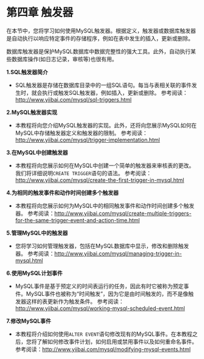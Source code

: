 # 第四章 触发器

在本节中，您将学习如何使用MySQL触发器。根据定义，触发器或数据库触发器是自动执行以响应特定事件的存储程序，例如在表中发生的插入，更新或删除。

数据库触发器是保护MySQL数据库中数据完整性的强大工具。此外，自动执行某些数据库操作(如日志记录，审核等)也很有用。

**1.SQL触发器简介**

- SQL触发器是存储在数据库目录中的一组SQL语句。每当与表相关联的事件发生时，就会执行或触发SQL触发器，例如插入，更新或删除。
  参考阅读：<http://www.yiibai.com/mysql/sql-triggers.html>

**2.MySQL触发器实现**

- 本教程将向您介绍MySQL触发器的实现。此外，还将向您展示MySQL如何在MySQL中存储触发器定义和触发器的限制。
  参考阅读：<http://www.yiibai.com/mysql/trigger-implementation.html>

**3.在MySQL中创建触发器**

- 本教程将向您展示如何在MySQL中创建一个简单的触发器来审核表的更改。我们将详细说明`CREATE TRIGGER`语句的语法。
  参考阅读： <http://www.yiibai.com/mysql/create-the-first-trigger-in-mysql.html>

**4.为相同的触发事件和动作时间创建多个触发器**

- 本教程将向您展示如何为MySQL中的相同触发事件和动作时间创建多个触发器。
  参考阅读：<http://www.yiibai.com/mysql/create-multiple-triggers-for-the-same-trigger-event-and-action-time.html>

**5.管理MySQL中的触发器**

- 您将学习如何管理触发器，包括在MySQL数据库中显示，修改和删除触发器。
  参考阅读：<http://www.yiibai.com/mysql/managing-trigger-in-mysql.html>

**6.使用MySQL计划事件**

- MySQL事件是基于预定义的时间表运行的任务，因此有时它被称为预定事件。MySQL事件也被称为“时间触发”，因为它是由时间触发的，而不是像触发器这样的表更新作为触发条件。
  参考阅读：<http://www.yiibai.com/mysql/working-mysql-scheduled-event.html>

**7.修改MySQL事件**

- 本教程将介绍如何使用`ALTER EVENT`语句修改现有的MySQL事件。在本教程之后，您将了解如何修改事件计划，如何启用或禁用事件以及如何重命名事件。
  参考阅读：<http://www.yiibai.com/mysql/modifying-mysql-events.html>